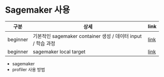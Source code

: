 # Sagemaker 사용

|구분|상세|link|
|-----------|-----------------|----|
|beginner|기본적인 sagemaker container 생성 / 데이터 input / 학습 과정 |[link](https://github.com/holictoweb/machine_learning_holic/blob/main/sagemaker/sagemaker_container_beginner.md)|
|beginner|sagemaker local target |[link]()|


- sagemaker 
- profiler 사용 방법
